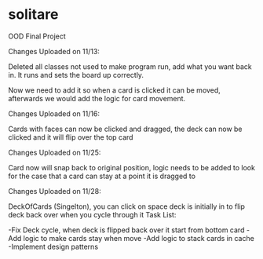 # solitare
OOD Final Project


Changes Uploaded on 11/13:

Deleted all classes not used to make program run, add what you want back in.
It runs and sets the board up correctly.

Now we need to add it so when a card is clicked it can be moved, afterwards we would add the logic for card movement.



Changes Uploaded on 11/16:

Cards with faces can now be clicked and dragged, the deck can now be clicked and it will flip over the top card

Changes Uploaded on 11/25:

Card now will snap back to original position, logic needs to be added to look for the case that a card can stay at a point it is dragged to

Changes Uploaded on 11/28:

DeckOfCards (Singelton), you can click on space deck is initially in to flip deck back over when you cycle through it
Task List:

-Fix Deck cycle, when deck is flipped back over it start from bottom card
-Add logic to make cards stay when move
-Add logic to stack cards in cache
-Implement design patterns
